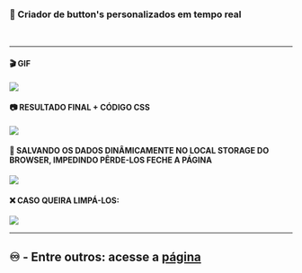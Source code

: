 <h3> 🔵 Criador de button's personalizados em tempo real</h3>
<br>
<hr>
<h4>🎬 GIF </h4>
<img src="https://user-images.githubusercontent.com/74941958/200725839-6f5559b7-19ca-44dc-a99f-28b1c2782f68.gif"> 
<br>
<h4>📷 RESULTADO FINAL + CÓDIGO CSS</h4>
<img src="https://user-images.githubusercontent.com/74941958/200728582-575c3d12-1e1d-4ac2-961b-1315ac7c8f86.png">
<br>
<h4>💾 SALVANDO OS DADOS DINÂMICAMENTE NO LOCAL STORAGE DO BROWSER, IMPEDINDO PÊRDE-LOS FECHE A PÁGINA </h4>
<img src="https://user-images.githubusercontent.com/74941958/201177865-4d5e6fb7-54bf-444d-8b53-a51d9008febb.png"
<br>
<h4>❌ CASO QUEIRA LIMPÁ-LOS: </h4>
<img src="https://user-images.githubusercontent.com/74941958/201178695-28988b4a-5031-48e4-865e-2441ad5ea3b1.png">
<hr>
<h2> ♾️ - Entre outros: acesse a <a href="https://pauloesmelos.github.io/button-creator-dynamic-javascript/">página</a></h2>
